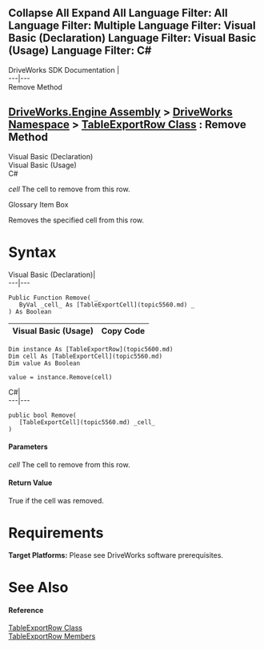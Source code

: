        

 Collapse All Expand All  Language Filter: All  Language Filter: Multiple  Language Filter: Visual Basic (Declaration) Language Filter: Visual Basic (Usage) Language Filter: C#  
---  
DriveWorks SDK Documentation  |   
---|---  
Remove Method   
  
[DriveWorks.Engine Assembly](topic2156.md) > [DriveWorks Namespace](topic2159.md) > [TableExportRow Class](topic5600.md) : Remove Method  
---  
  
Visual Basic (Declaration)    
Visual Basic (Usage)    
C# 

_cell_
    The cell to remove from this row.

Glossary Item Box

Removes the specified cell from this row. 

# Syntax

Visual Basic (Declaration)|   
---|---  
      
    
    Public Function Remove( _
       ByVal _cell_ As [TableExportCell](topic5560.md) _
    ) As Boolean  
  
Visual Basic (Usage)| Copy Code  
---|---  
      
    
    Dim instance As [TableExportRow](topic5600.md)
    Dim cell As [TableExportCell](topic5560.md)
    Dim value As Boolean
     
    value = instance.Remove(cell)  
  
C#|   
---|---  
      
    
    public bool Remove( 
       [TableExportCell](topic5560.md) _cell_
    )  
  
#### Parameters

 _cell_
    The cell to remove from this row.

#### Return Value

True if the cell was removed.

# Requirements

**Target Platforms:** Please see DriveWorks software prerequisites.

# See Also

#### Reference

[TableExportRow Class](topic5600.md)   
[TableExportRow Members](topic5601.md)


